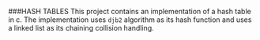 ###HASH TABLES
This project contains an implementation of a hash table in c.
The implementation uses ``djb2`` algorithm as its hash function and uses a linked list as its chaining collision handling.

